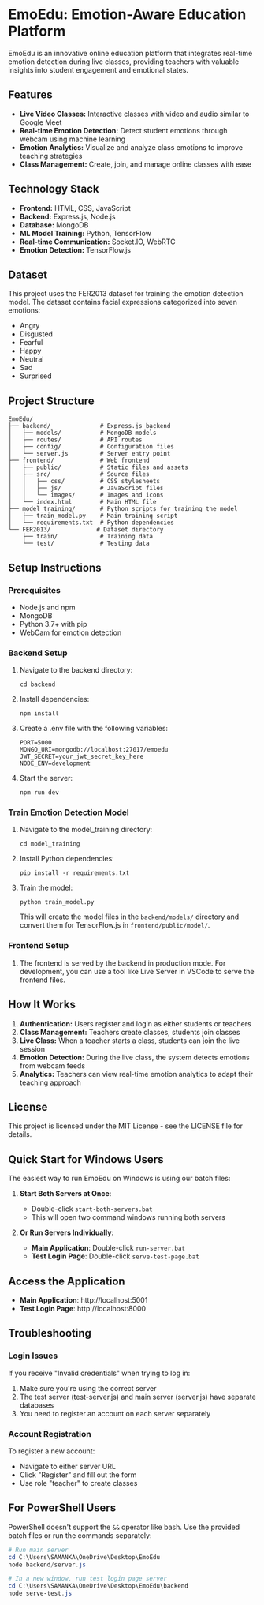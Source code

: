 # EmoEdu: Emotion-Aware Education Platform

EmoEdu is an innovative online education platform that integrates real-time emotion detection during live classes, providing teachers with valuable insights into student engagement and emotional states.

## Features

- **Live Video Classes:** Interactive classes with video and audio similar to Google Meet
- **Real-time Emotion Detection:** Detect student emotions through webcam using machine learning
- **Emotion Analytics:** Visualize and analyze class emotions to improve teaching strategies
- **Class Management:** Create, join, and manage online classes with ease

## Technology Stack

- **Frontend:** HTML, CSS, JavaScript
- **Backend:** Express.js, Node.js
- **Database:** MongoDB
- **ML Model Training:** Python, TensorFlow
- **Real-time Communication:** Socket.IO, WebRTC
- **Emotion Detection:** TensorFlow.js

## Dataset

This project uses the FER2013 dataset for training the emotion detection model. The dataset contains facial expressions categorized into seven emotions:
- Angry
- Disgusted
- Fearful
- Happy
- Neutral
- Sad
- Surprised

## Project Structure

```
EmoEdu/
├── backend/              # Express.js backend
│   ├── models/           # MongoDB models
│   ├── routes/           # API routes
│   ├── config/           # Configuration files
│   └── server.js         # Server entry point
├── frontend/             # Web frontend
│   ├── public/           # Static files and assets
│   ├── src/              # Source files
│   │   ├── css/          # CSS stylesheets
│   │   ├── js/           # JavaScript files
│   │   └── images/       # Images and icons
│   └── index.html        # Main HTML file
├── model_training/       # Python scripts for training the model
│   ├── train_model.py    # Main training script
│   └── requirements.txt  # Python dependencies
└── FER2013/             # Dataset directory
    ├── train/            # Training data
    └── test/             # Testing data
```

## Setup Instructions

### Prerequisites
- Node.js and npm
- MongoDB
- Python 3.7+ with pip
- WebCam for emotion detection

### Backend Setup
1. Navigate to the backend directory:
   ```
   cd backend
   ```
2. Install dependencies:
   ```
   npm install
   ```
3. Create a .env file with the following variables:
   ```
   PORT=5000
   MONGO_URI=mongodb://localhost:27017/emoedu
   JWT_SECRET=your_jwt_secret_key_here
   NODE_ENV=development
   ```
4. Start the server:
   ```
   npm run dev
   ```

### Train Emotion Detection Model
1. Navigate to the model_training directory:
   ```
   cd model_training
   ```
2. Install Python dependencies:
   ```
   pip install -r requirements.txt
   ```
3. Train the model:
   ```
   python train_model.py
   ```
   This will create the model files in the `backend/models/` directory and convert them for TensorFlow.js in `frontend/public/model/`.

### Frontend Setup
1. The frontend is served by the backend in production mode. For development, you can use a tool like Live Server in VSCode to serve the frontend files.

## How It Works

1. **Authentication:** Users register and login as either students or teachers
2. **Class Management:** Teachers create classes, students join classes
3. **Live Class:** When a teacher starts a class, students can join the live session
4. **Emotion Detection:** During the live class, the system detects emotions from webcam feeds
5. **Analytics:** Teachers can view real-time emotion analytics to adapt their teaching approach

## License

This project is licensed under the MIT License - see the LICENSE file for details.

## Quick Start for Windows Users

The easiest way to run EmoEdu on Windows is using our batch files:

1. **Start Both Servers at Once**:
   - Double-click `start-both-servers.bat`
   - This will open two command windows running both servers

2. **Or Run Servers Individually**:
   - **Main Application**: Double-click `run-server.bat`
   - **Test Login Page**: Double-click `serve-test-page.bat`

## Access the Application

- **Main Application**: http://localhost:5001
- **Test Login Page**: http://localhost:8000

## Troubleshooting

### Login Issues

If you receive "Invalid credentials" when trying to log in:

1. Make sure you're using the correct server
2. The test server (test-server.js) and main server (server.js) have separate databases
3. You need to register an account on each server separately

### Account Registration

To register a new account:
- Navigate to either server URL
- Click "Register" and fill out the form
- Use role "teacher" to create classes

## For PowerShell Users

PowerShell doesn't support the `&&` operator like bash. Use the provided batch files or run the commands separately:

```powershell
# Run main server
cd C:\Users\SAMANKA\OneDrive\Desktop\EmoEdu
node backend/server.js

# In a new window, run test login page server
cd C:\Users\SAMANKA\OneDrive\Desktop\EmoEdu\backend
node serve-test.js
``` 